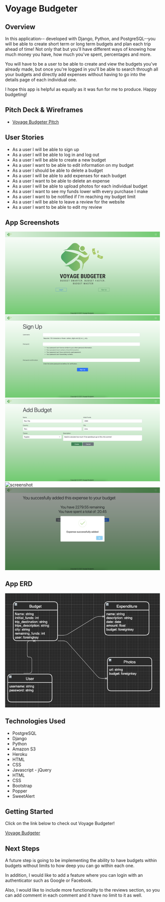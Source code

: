 # Voyage Budgeter 

## Overview

<p>In this application-- developed with Django, Python, and PostgreSQL--you will be able to create short term or long term budgets and plan each trip ahead of time! Not only that but you'll have different ways of knowing how much money you have, how much you've spent, percentages and more.</p>

<p>You will have to be a user to be able to create and view the budgets you've already made, but once you're logged in you'll be able to search through all your budgets and directly add expenses without having to go into the details page of each individual one.</p>

<p>I hope this app is helpful as equally as it was fun for me to produce. Happy budgeting!<p>

## Pitch Deck & Wireframes

- [Voyage Budgeter Pitch](https://docs.google.com/presentation/d/1Ps3-J4FnsKgRtjAoiFuu3sYHmRhOuYgYofD_BKhfbLQ/edit#slide=id.p)

## User Stories

- As a user I will be able to sign up
- As a user I will be able to log in and log out
- As a user I will be able to create a new budget
- As a user I want to be able to edit information on my budget
- As a user I should be able to delete a budget
- As a user I will be able to add expenses for each budget
- As a user I want to be able to delete an expense
- As a user I will be able to upload photos for each individual budget
- As a user I want to see my funds lower with every purchase I make
- As a user I want to be notified if I'm reaching my budget limit
- As a user I will be able to leave a review for the website
- As a user I want to be able to edit my review

## App Screenshots

![screenshot](main_app/static/pictures/home.png)
![screenshot](main_app/static/pictures/signup.png)
![screenshot](main_app/static/pictures/addbudget.png)
![screenshot](main_app/static/pictures/query-search.png)
![screenshot](main_app/static/pictures/expense-added.png)

## App ERD

![screenshot](main_app/static/pictures/erd.png)

## Technologies Used

  - PostgreSQL
  - Django
  - Python
  - Amazon S3
  - Heroku
  - HTML
  - CSS
  - Javascript - jQuery
  - HTML
  - CSS
  - Bootstrap
  - Popper
  - SweetAlert

## Getting Started

<p>Click on the link below to check out Voyage Budgeter!</p>

[Voyage Budgeter](https://voyagebudgeter.herokuapp.com)

## Next Steps

<p>A future step is going to be implementing the ability to have budgets within budgets without limits to how deep you can go within each one.</p>
<p>In addition, I would like to add a feature where you can login with an authenticator such as Google or Facebook.</p>
<p>Also, I would like to include more functionality to the reviews section, so you can add comment in each comment and it have no limit to it as well.</p>
